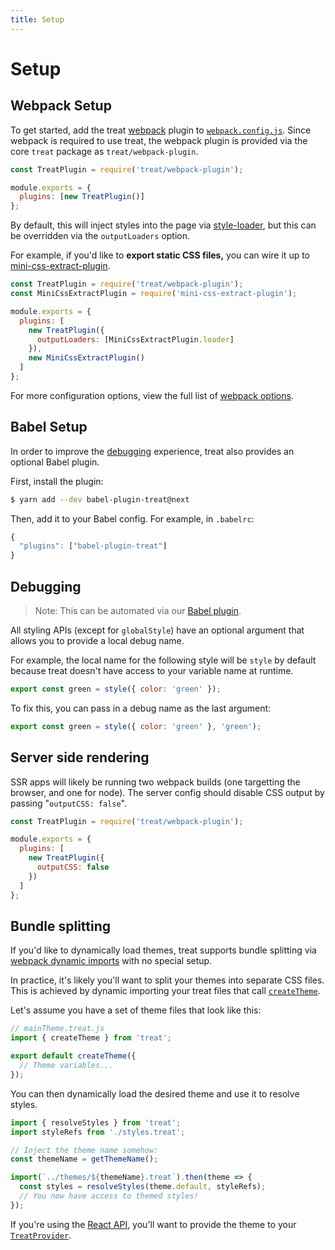 ```yaml
---
title: Setup
---
```


# Setup

## Webpack Setup

To get started, add the treat [webpack](https://webpack.js.org/) plugin to [`webpack.config.js`](https://webpack.js.org/concepts/configuration). Since webpack is required to use treat, the webpack plugin is provided via the core `treat` package as `treat/webpack-plugin`.

```js
const TreatPlugin = require('treat/webpack-plugin');

module.exports = {
  plugins: [new TreatPlugin()]
};
```

By default, this will inject styles into the page via [style-loader](https://github.com/webpack-contrib/style-loader), but this can be overridden via the `outputLoaders` option.

For example, if you'd like to **export static CSS files,** you can wire it up to [mini-css-extract-plugin](https://github.com/webpack-contrib/mini-css-extract-plugin).

```js
const TreatPlugin = require('treat/webpack-plugin');
const MiniCssExtractPlugin = require('mini-css-extract-plugin');

module.exports = {
  plugins: [
    new TreatPlugin({
      outputLoaders: [MiniCssExtractPlugin.loader]
    }),
    new MiniCssExtractPlugin()
  ]
};
```

For more configuration options, view the full list of [webpack options](webpack-options).

## Babel Setup

In order to improve the [debugging](#debugging) experience, treat also provides an optional Babel plugin.

First, install the plugin:

```bash
$ yarn add --dev babel-plugin-treat@next
```

Then, add it to your Babel config. For example, in `.babelrc`:

```js
{
  "plugins": ["babel-plugin-treat"]
}
```

## Debugging

> Note: This can be automated via our [Babel plugin](#babel-setup).

All styling APIs (except for `globalStyle`) have an optional argument that allows you to provide a local debug name.

For example, the local name for the following style will be `style` by default because treat doesn't have access to your variable name at runtime.

<!-- prettier-ignore -->
```js
export const green = style({ color: 'green' });
```

To fix this, you can pass in a debug name as the last argument:

<!-- prettier-ignore -->
```js
export const green = style({ color: 'green' }, 'green');
```

## Server side rendering

SSR apps will likely be running two webpack builds (one targetting the browser, and one for node). The server config should disable CSS output by passing "`outputCSS: false`".

```js
const TreatPlugin = require('treat/webpack-plugin');

module.exports = {
  plugins: [
    new TreatPlugin({
      outputCSS: false
    })
  ]
};
```

## Bundle splitting

If you'd like to dynamically load themes, treat supports bundle splitting via [webpack dynamic imports](https://webpack.js.org/guides/code-splitting/#dynamic-imports) with no special setup.

In practice, it's likely you'll want to split your themes into separate CSS files. This is achieved by dynamic importing your treat files that call [`createTheme`](styling-api#createtheme).

Let's assume you have a set of theme files that look like this:

```js
// mainTheme.treat.js
import { createTheme } from 'treat';

export default createTheme({
  // Theme variables...
});
```

You can then dynamically load the desired theme and use it to resolve styles.

```js
import { resolveStyles } from 'treat';
import styleRefs from './styles.treat';

// Inject the theme name somehow:
const themeName = getThemeName();

import(`../themes/${themeName}.treat`).then(theme => {
  const styles = resolveStyles(theme.default, styleRefs);
  // You now have access to themed styles!
});
```

If you're using the [React API](react-api), you'll want to provide the theme to your [`TreatProvider`](react-api#treatprovider).
